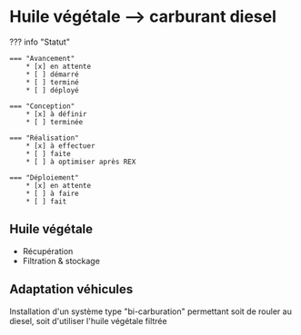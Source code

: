 # Huile végétale --> carburant diesel

??? info "Statut"

    === "Avancement"
        * [x] en attente
        * [ ] démarré
        * [ ] terminé
        * [ ] déployé

    === "Conception"
        * [x] à définir
        * [ ] terminée

    === "Réalisation"
        * [x] à effectuer
        * [ ] faite
        * [ ] à optimiser après REX

    === "Déploiement"
        * [x] en attente
        * [ ] à faire
        * [ ] fait


## Huile végétale

- Récupération
- Filtration & stockage

## Adaptation véhicules 

Installation d'un système type "bi-carburation" permettant soit de rouler au diesel, soit d'utiliser l'huile végétale filtrée
